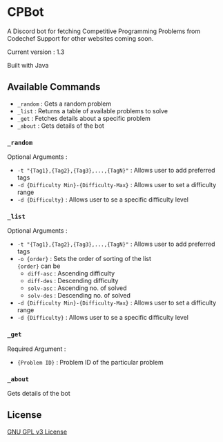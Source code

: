 # CPBot

A Discord bot for fetching Competitive Programming Problems from Codechef
Support for other websites coming soon.

Current version : 1.3

Built with Java 

## Available Commands
* `_random` : Gets a random problem
* `_list` : Returns a table of available problems to solve
* `_get` : Fetches details about a specific problem
* `_about` : Gets details of the bot

### `_random`
Optional Arguments :
* `-t "{Tag1},{Tag2},{Tag3},...,{TagN}"` : Allows user to add preferred tags
* `-d {Difficulty Min}-{Difficulty-Max}` : Allows user to set a difficulty range
* `-d {Difficulty}` : Allows user to se a specific difficulty level

### `_list`
Optional Arguments :
* `-t "{Tag1},{Tag2},{Tag3},...,{TagN}"` : Allows user to add preferred tags
* `-o {order}` : Sets the order of sorting of the list  
    `{order}` can be
    * `diff-asc` : Ascending difficulty 
    * `diff-des` : Descending difficulty
    * `solv-asc` : Ascending no. of solved
    * `solv-des` : Descending no. of solved
* `-d {Difficulty Min}-{Difficulty-Max}` : Allows user to set a difficulty range
* `-d {Difficulty}` : Allows user to se a specific difficulty level

### `_get`
Required Argument :
* `{Problem ID}` : Problem ID of the particular problem

### `_about`
Gets details of the bot

## License
[GNU GPL v3 License](https://github.com/dubbadhar/CPBot/blob/master/LICENSE)




